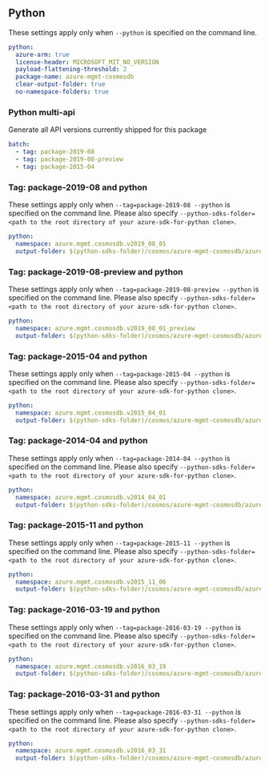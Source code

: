 ## Python

These settings apply only when `--python` is specified on the command line.

``` yaml $(python)
python:
  azure-arm: true
  license-header: MICROSOFT_MIT_NO_VERSION
  payload-flattening-threshold: 2
  package-name: azure-mgmt-cosmosdb
  clear-output-folder: true
  no-namespace-folders: true
```

### Python multi-api

Generate all API versions currently shipped for this package

```yaml $(python) && $(multiapi)
batch:
  - tag: package-2019-08
  - tag: package-2019-08-preview
  - tag: package-2015-04
```

### Tag: package-2019-08 and python

These settings apply only when `--tag=package-2019-08 --python` is specified on the command line.
Please also specify `--python-sdks-folder=<path to the root directory of your azure-sdk-for-python clone>`.

``` yaml $(tag) == 'package-2019-08' && $(python)
python:
  namespace: azure.mgmt.cosmosdb.v2019_08_01
  output-folder: $(python-sdks-folder)/cosmos/azure-mgmt-cosmosdb/azure/mgmt/cosmosdb/v2019_08_01
```

### Tag: package-2019-08-preview and python

These settings apply only when `--tag=package-2019-08-preview --python` is specified on the command line.
Please also specify `--python-sdks-folder=<path to the root directory of your azure-sdk-for-python clone>`.

``` yaml $(tag) == 'package-2019-08-preview' && $(python)
python:
  namespace: azure.mgmt.cosmosdb.v2019_08_01_preview
  output-folder: $(python-sdks-folder)/cosmos/azure-mgmt-cosmosdb/azure/mgmt/cosmosdb/v2019_08_01_preview
```

### Tag: package-2015-04 and python

These settings apply only when `--tag=package-2015-04 --python` is specified on the command line.
Please also specify `--python-sdks-folder=<path to the root directory of your azure-sdk-for-python clone>`.

``` yaml $(tag) == 'package-2015-04' && $(python)
python:
  namespace: azure.mgmt.cosmosdb.v2015_04_01
  output-folder: $(python-sdks-folder)/cosmos/azure-mgmt-cosmosdb/azure/mgmt/cosmosdb/v2015_04_01
```

### Tag: package-2014-04 and python

These settings apply only when `--tag=package-2014-04 --python` is specified on the command line.
Please also specify `--python-sdks-folder=<path to the root directory of your azure-sdk-for-python clone>`.

``` yaml $(tag) == 'package-2014-04' && $(python)
python:
  namespace: azure.mgmt.cosmosdb.v2014_04_01
  output-folder: $(python-sdks-folder)/cosmos/azure-mgmt-cosmosdb/azure/mgmt/cosmosdb/v2014_04_01
```

### Tag: package-2015-11 and python

These settings apply only when `--tag=package-2015-11 --python` is specified on the command line.
Please also specify `--python-sdks-folder=<path to the root directory of your azure-sdk-for-python clone>`.

``` yaml $(tag) == 'package-2015-11' && $(python)
python:
  namespace: azure.mgmt.cosmosdb.v2015_11_06
  output-folder: $(python-sdks-folder)/cosmos/azure-mgmt-cosmosdb/azure/mgmt/cosmosdb/v2015_11_06
```

### Tag: package-2016-03-19 and python

These settings apply only when `--tag=package-2016-03-19 --python` is specified on the command line.
Please also specify `--python-sdks-folder=<path to the root directory of your azure-sdk-for-python clone>`.

``` yaml $(tag) == 'package-2016-03-19' && $(python)
python:
  namespace: azure.mgmt.cosmosdb.v2016_03_19
  output-folder: $(python-sdks-folder)/cosmos/azure-mgmt-cosmosdb/azure/mgmt/cosmosdb/v2016_03_19
```

### Tag: package-2016-03-31 and python

These settings apply only when `--tag=package-2016-03-31 --python` is specified on the command line.
Please also specify `--python-sdks-folder=<path to the root directory of your azure-sdk-for-python clone>`.

``` yaml $(tag) == 'package-2016-03-31' && $(python)
python:
  namespace: azure.mgmt.cosmosdb.v2016_03_31
  output-folder: $(python-sdks-folder)/cosmos/azure-mgmt-cosmosdb/azure/mgmt/cosmosdb/v2016_03_31
```
